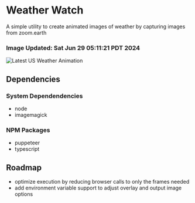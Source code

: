 # Weather Watch

A simple utility to create animated images of weather by capturing images from zoom.earth

### Image Updated: Sat Jun 29 05:11:21 PDT 2024

![Latest US Weather Animation](animations/2024-06-29.webp)

## Dependencies
### System Dependendencies
* node
* imagemagick
### NPM Packages
* puppeteer
* typescript

## Roadmap
* optimize execution by reducing browser calls to only the frames needed
* add environment variable support to adjust overlay and output image options
